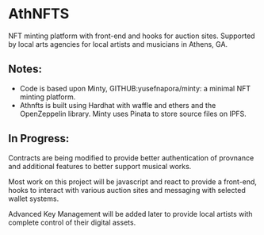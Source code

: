 # AthNFTS
NFT minting platform with front-end and hooks for auction sites. Supported by local arts agencies for local artists and musicians in Athens, GA.






## Notes:
* Code is based upon Minty, GITHUB:yusefnapora/minty: a minimal NFT minting platform.
*  Athnfts is built using Hardhat with waffle and ethers and the OpenZeppelin library.  Minty uses Pinata to store source files on IPFS.


## In Progress:
Contracts are being modified to provide better authentication of provnance and additional features to better support musical works.

Most work on this project will be javascript and react to provide a front-end, hooks to interact with various auction sites and messaging with selected wallet systems.

Advanced Key Management will be added later to provide local artists with complete control of their digital assets.

